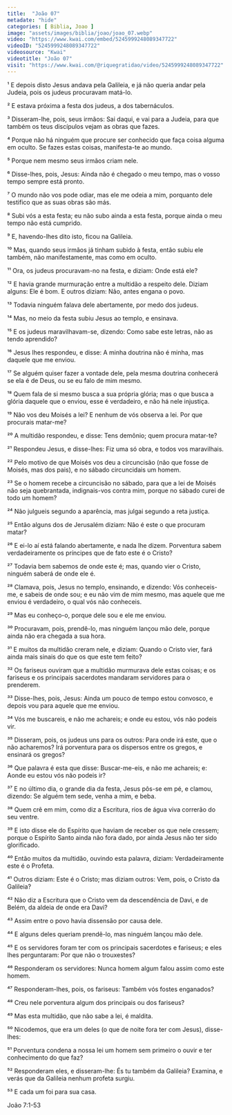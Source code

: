 ```yaml
---
title:  "João 07"
metadate: "hide"
categories: [ Biblia, Joao ]
image: "assets/images/biblia/joao/joao_07.webp"
video: "https://www.kwai.com/embed/5245999248089347722"
videoID: "5245999248089347722"
videosource: "Kwai"
videotitle: "João 07"
visit: "https://www.kwai.com/@riquegratidao/video/5245999248089347722"
---
```



¹ E depois disto Jesus andava pela Galileia, e já não queria andar pela Judeia, pois os judeus procuravam matá-lo.

² E estava próxima a festa dos judeus, a dos tabernáculos.

³ Disseram-lhe, pois, seus irmãos: Sai daqui, e vai para a Judeia, para que também os teus discípulos vejam as obras que fazes.

⁴ Porque não há ninguém que procure ser conhecido que faça coisa alguma em oculto. Se fazes estas coisas, manifesta-te ao mundo.

⁵ Porque nem mesmo seus irmãos criam nele.

⁶ Disse-lhes, pois, Jesus: Ainda não é chegado o meu tempo, mas o vosso tempo sempre está pronto.

⁷ O mundo não vos pode odiar, mas ele me odeia a mim, porquanto dele testifico que as suas obras são más.

⁸ Subi vós a esta festa; eu não subo ainda a esta festa, porque ainda o meu tempo não está cumprido.

⁹ E, havendo-lhes dito isto, ficou na Galileia.

¹⁰ Mas, quando seus irmãos já tinham subido à festa, então subiu ele também, não manifestamente, mas como em oculto.

¹¹ Ora, os judeus procuravam-no na festa, e diziam: Onde está ele?

¹² E havia grande murmuração entre a multidão a respeito dele. Diziam alguns: Ele é bom. E outros diziam: Não, antes engana o povo.

¹³ Todavia ninguém falava dele abertamente, por medo dos judeus.

¹⁴ Mas, no meio da festa subiu Jesus ao templo, e ensinava.

¹⁵ E os judeus maravilhavam-se, dizendo: Como sabe este letras, não as tendo aprendido?

¹⁶ Jesus lhes respondeu, e disse: A minha doutrina não é minha, mas daquele que me enviou.

¹⁷ Se alguém quiser fazer a vontade dele, pela mesma doutrina conhecerá se ela é de Deus, ou se eu falo de mim mesmo.

¹⁸ Quem fala de si mesmo busca a sua própria glória; mas o que busca a glória daquele que o enviou, esse é verdadeiro, e não há nele injustiça.

¹⁹ Não vos deu Moisés a lei? E nenhum de vós observa a lei. Por que procurais matar-me?

²⁰ A multidão respondeu, e disse: Tens demônio; quem procura matar-te?

²¹ Respondeu Jesus, e disse-lhes: Fiz uma só obra, e todos vos maravilhais.

²² Pelo motivo de que Moisés vos deu a circuncisão (não que fosse de Moisés, mas dos pais), e no sábado circuncidais um homem.

²³ Se o homem recebe a circuncisão no sábado, para que a lei de Moisés não seja quebrantada, indignais-vos contra mim, porque no sábado curei de todo um homem?

²⁴ Não julgueis segundo a aparência, mas julgai segundo a reta justiça.

²⁵ Então alguns dos de Jerusalém diziam: Não é este o que procuram matar?

²⁶ E ei-lo aí está falando abertamente, e nada lhe dizem. Porventura sabem verdadeiramente os príncipes que de fato este é o Cristo?

²⁷ Todavia bem sabemos de onde este é; mas, quando vier o Cristo, ninguém saberá de onde ele é.

²⁸ Clamava, pois, Jesus no templo, ensinando, e dizendo: Vós conheceis-me, e sabeis de onde sou; e eu não vim de mim mesmo, mas aquele que me enviou é verdadeiro, o qual vós não conheceis.

²⁹ Mas eu conheço-o, porque dele sou e ele me enviou.

³⁰ Procuravam, pois, prendê-lo, mas ninguém lançou mão dele, porque ainda não era chegada a sua hora.

³¹ E muitos da multidão creram nele, e diziam: Quando o Cristo vier, fará ainda mais sinais do que os que este tem feito?

³² Os fariseus ouviram que a multidão murmurava dele estas coisas; e os fariseus e os principais sacerdotes mandaram servidores para o prenderem.

³³ Disse-lhes, pois, Jesus: Ainda um pouco de tempo estou convosco, e depois vou para aquele que me enviou.

³⁴ Vós me buscareis, e não me achareis; e onde eu estou, vós não podeis vir.

³⁵ Disseram, pois, os judeus uns para os outros: Para onde irá este, que o não acharemos? Irá porventura para os dispersos entre os gregos, e ensinará os gregos?

³⁶ Que palavra é esta que disse: Buscar-me-eis, e não me achareis; e: Aonde eu estou vós não podeis ir?

³⁷ E no último dia, o grande dia da festa, Jesus pôs-se em pé, e clamou, dizendo: Se alguém tem sede, venha a mim, e beba.

³⁸ Quem crê em mim, como diz a Escritura, rios de água viva correrão do seu ventre.

³⁹ E isto disse ele do Espírito que haviam de receber os que nele cressem; porque o Espírito Santo ainda não fora dado, por ainda Jesus não ter sido glorificado.

⁴⁰ Então muitos da multidão, ouvindo esta palavra, diziam: Verdadeiramente este é o Profeta.

⁴¹ Outros diziam: Este é o Cristo; mas diziam outros: Vem, pois, o Cristo da Galileia?

⁴² Não diz a Escritura que o Cristo vem da descendência de Davi, e de Belém, da aldeia de onde era Davi?

⁴³ Assim entre o povo havia dissensão por causa dele.

⁴⁴ E alguns deles queriam prendê-lo, mas ninguém lançou mão dele.

⁴⁵ E os servidores foram ter com os principais sacerdotes e fariseus; e eles lhes perguntaram: Por que não o trouxestes?

⁴⁶ Responderam os servidores: Nunca homem algum falou assim como este homem.

⁴⁷ Responderam-lhes, pois, os fariseus: Também vós fostes enganados?

⁴⁸ Creu nele porventura algum dos principais ou dos fariseus?

⁴⁹ Mas esta multidão, que não sabe a lei, é maldita.

⁵⁰ Nicodemos, que era um deles (o que de noite fora ter com Jesus), disse-lhes:

⁵¹ Porventura condena a nossa lei um homem sem primeiro o ouvir e ter conhecimento do que faz?

⁵² Responderam eles, e disseram-lhe: És tu também da Galileia? Examina, e verás que da Galileia nenhum profeta surgiu.

⁵³ E cada um foi para sua casa. 



João 7:1-53

